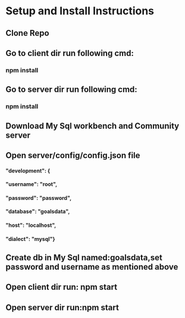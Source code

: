 # Setup and Install Instructions

## Clone Repo
## Go to client dir run following cmd:
### npm install
## Go to server dir run following cmd:
### npm install

## Download My Sql workbench and Community server
## Open server/config/config.json file
#### "development": {
####  "username": "root",
####  "password": "password",
####  "database": "goalsdata",
####  "host": "localhost",
####   "dialect": "mysql"}

## Create db in My Sql named:goalsdata,set password and username as mentioned above

## Open client dir run: npm start
## Open server dir run:npm start


  